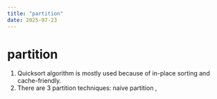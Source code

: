 ```yaml
---
title: "partition"
date: 2025-07-23
---
```


# partition

1. Quicksort algorithm is mostly used because of in-place sorting and cache-friendly.
2. There are 3 partition techniques: naive partition ,
